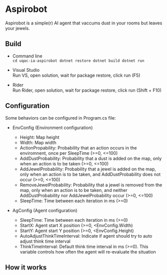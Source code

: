 Aspirobot
=========
Aspirobot is a simple(r) AI agent that vaccums dust in your rooms but leaves your jewels.

Build
-----
- Command line  
`cd uqac-ia-aspirobot
dotnet restore
dotnet build
dotnet run`

- Visual Studio  
Run VS, open solution, wait for package restore, click run (F5)

- Rider  
Run Rider, open solution, wait for package restore, click run (Shift + F10)

Configuration
-------------
Some behaviors can be configured in Program.cs file:  
- EnvConfig (Environment configuration)
  - Height: Map height
  - Width: Map width
  - ActionPropability: Probability that an action occurs in the enviromnent, once per SleepTime (>=0, <=100)
  - AddDustProbability: Probability that a dust is added on the map, only when an action is to be taken (>=0, <=100)
  - AddJewelProbability: Probability that a jewel is added on the map, only when an action is to be taken, and AddDustProbability does not occur (>=0, <=100)
  - RemoveJewelProbability: Probability that a jewel is removed from the map, only when an action is to be taken, and neither AddDustProbability nor AddJewelProbability occur (>=0, <=100)
  - SleepTime: Time between each iteration in ms (>=0)
  
- AgConfig (Agent configuration)
  - SleepTime: Time between each iteration in ms (>=0)
  - StartX: Agent start X position (>=0, <EnvConfig.Width)
  - StartY: Agent start Y position (>=0, <EnvConfig.Height)
  - AutoAdjustThinkTimeInterval: Indicate if agent should try to auto adjust think time interval 
  - ThinkTimeInterval: Default think time interval in ms (>=0). This variable controls how often the agent will re-evaluate the situation
  
How it works
------------
